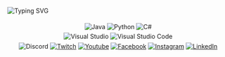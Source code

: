 ![Typing SVG](https://readme-typing-svg.demolab.com?font=Consolas&duration=3000&pause=750&center=true&vCenter=true&multiline=true&repeat=true&width=1200&height=100&lines=Hi!;I+am+Furkan+TURAL.;I+am+a+student+from+Turkey.)

<div align = "center">
	<a target = "_blank"><img alt="Java" src="https://img.shields.io/badge/-Java-3776AB?style=flat-square&logo=java&logoColor=white" align="middle"></a>
	<a target = "_blank"><img alt="Python" src="https://img.shields.io/badge/-python-3776AB?style=flat-square&logo=Python&logoColor=white" align="middle"></a>
	<a target = "_blank"><img alt="C#" src="https://img.shields.io/badge/-C%20Sharp-3776AB?style=flat-square&logo=c-sharp&logoColor=white" align="middle"></a>
</div>
<div align = "center">
	<a target = "_blank"><img alt = "Visual Studio" src="https://img.shields.io/badge/-Visual%20Studio-3776AB?style=flat-square&logo=visual-studio&logoColor=white" align="middle"></a>
	<a target = "_blank"><img alt = "Visual Studio Code" src="https://img.shields.io/badge/-Visual%20Studio%20Code-3776AB?style=flat-square&logo=visual-studio-code&logoColor=white" align="middle"></a>
</div>
<div align = "center">
	<a target = "_blank"><img alt="Discord" src="https://img.shields.io/badge/-headclef%209871-3776AB?style=flat-square&logo=discord&logoColor=white" align="middle"></a>
	<a href = "https://www.twitch.tv/deofhell" target = "_blank"><img alt = "Twitch" src = "https://img.shields.io/badge/-Twitch-3776AB?style=flat-square&logo=twitch&logoColor=white" align = "middle"></a>
	<a href = "https://www.youtube.com/@headclef" target = "_blank"><img alt = "Youtube" src = "https://img.shields.io/badge/-Youtube-3776AB?style=flat-square&logo=youtube&logoColor=white" align = "middle"></a>
	<a href = "https://www.facebook.com/headcleFT/" target = "_blank"><img alt="Facebook" src="https://img.shields.io/badge/-Facebook-3776AB?style=flat-square&logo=facebook&logoColor=white" align="middle"></a>
	<a href = "https://www.instagram.com/headclef/" target = "_blank"><img alt="Instagram" src="https://img.shields.io/badge/-Instagram-3776AB?style=flat-square&logo=instagram&logoColor=white" align="middle"></a>
	<a href="https://www.linkedin.com/in/furkantural" target="_blank"><img alt="LinkedIn" src="https://img.shields.io/badge/-LinkedIn-3776AB?style=flat-square&logo=Linkedin&logoColor=white" align="middle"></a>
</div>
